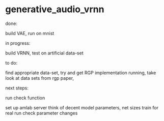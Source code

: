 # generative_audio_vrnn
done:

build VAE, run on mnist

in progress:

build VRNN, test on artificial data-set

to do:

find appropriate data-set,
try and get RGP implementation running,
take look at data sets from rgp paper,

next steps:

run check function

set up amlab server
think of decent model parameters, net sizes
train for real
run check
parameter changes
